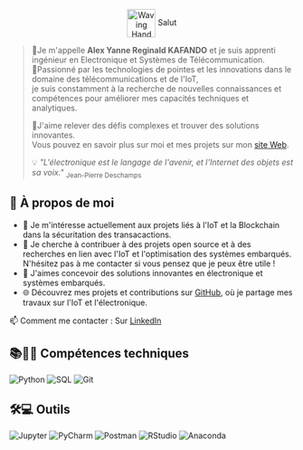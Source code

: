 <p align="center">
  <img src="https://camo.githubusercontent.com/d552948e7884c41fde2d32b9221d79f0df2076c7d824aaab954ca93f53d95884/68747470733a2f2f6d656469612e67697068792e636f6d2f6d656469612f6876524a434c467a6361737252346961377a2f67697068792e676966" 
       alt="Waving Hand" 
       width="50" 
       style="vertical-align: middle;"/> 
  Salut
</p>



>:pushpin:Je m'appelle **Alex Yanne Reginald KAFANDO** et je suis apprenti ingénieur en Electronique et Systèmes de Télécommunication.<br>
>:pushpin:Passionné par les technologies de pointes et les innovations dans le domaine des télécommunications et de l'IoT,<br>
>je suis constamment à la recherche de nouvelles connaissances et compétences pour améliorer mes capacités techniques et analytiques.<br>
>
>:pushpin:J'aime relever des défis complexes et trouver des solutions innovantes.<br>
>Vous pouvez en savoir plus sur moi et mes projets sur mon [site Web](https://ton-site.com).
>
>:bulb: *"L'électronique est le langage de l'avenir, et l'Internet des objets est sa voix."* <sub>Jean-Pierre Deschamps </sub>


## 🚀 À propos de moi
- 🔧 Je m'intéresse actuellement aux projets liés à l'IoT et la Blockchain dans la sécuritation des transacactions.
- 🤝 Je cherche à contribuer à des projets open source et à des recherches en lien avec l'IoT et l'optimisation des systèmes embarqués. N'hésitez pas à me contacter si vous pensez que je peux être utile !<br> 
- 📝 J'aimes concevoir des solutions innovantes en électronique et systèmes embarqués.
- 🌐 Découvrez mes projets et contributions sur [GitHub](https://github.com/ton-profil), où je partage mes travaux sur l'IoT et l'électronique. 

📫 Comment me contacter : Sur [LinkedIn](https://www.linkedin.com/in/alexkafando/)  




## 📚👩‍💻 Compétences techniques

![Python](https://img.shields.io/badge/-Python-3776AB?logo=python&logoColor=white)
![SQL](https://img.shields.io/badge/-SQL-316192?logo=postgresql&logoColor=white)
![Git](https://img.shields.io/badge/-Git-F05032?logo=git&logoColor=white)


## 🛠️💻 Outils 

<p align="left">
  <img src="https://img.shields.io/badge/-Jupyter-orange?logo=jupyter&logoColor=white" alt="Jupyter"/>
  <img src="https://img.shields.io/badge/-PyCharm-green?logo=pycharm&logoColor=white" alt="PyCharm"/>
  <img src="https://img.shields.io/badge/-Postman-orange?logo=postman&logoColor=white" alt="Postman"/>
  <img src="https://img.shields.io/badge/-RStudio-blue?logo=rstudio&logoColor=white" alt="RStudio"/>
  <img src="https://img.shields.io/badge/-Anaconda-darkgreen?logo=anaconda&logoColor=white" alt="Anaconda"/>
</p>






<!--
**Alex-Yanne-Kafando/Alex-Yanne-Kafando** is a ✨ _special_ ✨ repository because its `README.md` (this file) appears on your GitHub profile.

Here are some ideas to get you started:

- 🔭 I’m currently working on ...
- 🌱 I’m currently learning ...
- 👯 I’m looking to collaborate on ...
- 🤔 I’m looking for help with ...
- 💬 Ask me about ...
- 📫 How to reach me: ...
- 😄 Pronouns: ...
- ⚡ Fun fact: ...
-->
<!--
**Alex-Yanne-Kafando/Alex-Yanne-Kafando** is a ✨ _special_ ✨ repository because its `README.md` (this file) appears on your GitHub profile.

Here are some ideas to get you started:

- 🔭 I’m currently working on ...
- 🌱 I’m currently learning ...
- 👯 I’m looking to collaborate on ...
- 🤔 I’m looking for help with ...
- 💬 Ask me about ...
- 📫 How to reach me: ...
- 😄 Pronouns: ...
- ⚡ Fun fact: ...
-->
